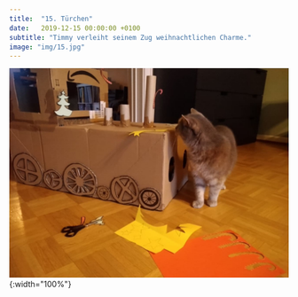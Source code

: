```yaml
---
title:  "15. Türchen"
date:   2019-12-15 00:00:00 +0100
subtitle: "Timmy verleiht seinem Zug weihnachtlichen Charme."
image: "img/15.jpg"
---
```


![Timmy](../img/15.jpg){:width="100%"}
